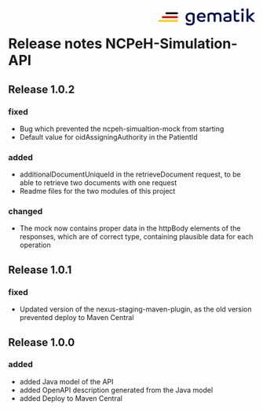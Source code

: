 <img align="right" width="200" height="37" src="Gematik_Logo_Flag.png" alt="Gematik Logo"/> <br/>

# Release notes NCPeH-Simulation-API

## Release 1.0.2

### fixed
- Bug which prevented the ncpeh-simualtion-mock from starting
- Default value for oidAssigningAuthority in the PatientId

### added
- additionalDocumentUniqueId in the retrieveDocument request, to be able to retrieve two documents with one request
- Readme files for the two modules of this project

### changed
- The mock now contains proper data in the httpBody elements of the responses,
  which are of correct type, containing plausible data for each operation

## Release 1.0.1

### fixed
- Updated version of the nexus-staging-maven-plugin, as the old version prevented deploy to Maven Central

## Release 1.0.0

### added
- added Java model of the API
- added OpenAPI description generated from the Java model
- added Deploy to Maven Central

